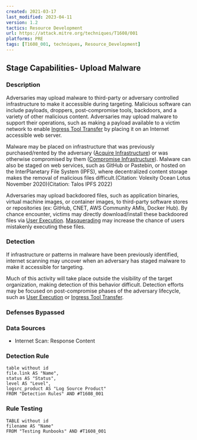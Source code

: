 ```yaml
---
created: 2021-03-17
last_modified: 2023-04-11
version: 1.2
tactics: Resource Development
url: https://attack.mitre.org/techniques/T1608/001
platforms: PRE
tags: [T1608_001, techniques, Resource_Development]
---
```


## Stage Capabilities- Upload Malware

### Description

Adversaries may upload malware to third-party or adversary controlled infrastructure to make it accessible during targeting. Malicious software can include payloads, droppers, post-compromise tools, backdoors, and a variety of other malicious content. Adversaries may upload malware to support their operations, such as making a payload available to a victim network to enable [Ingress Tool Transfer](https://attack.mitre.org/techniques/T1105) by placing it on an Internet accessible web server.

Malware may be placed on infrastructure that was previously purchased/rented by the adversary ([Acquire Infrastructure](https://attack.mitre.org/techniques/T1583)) or was otherwise compromised by them ([Compromise Infrastructure](https://attack.mitre.org/techniques/T1584)). Malware can also be staged on web services, such as GitHub or Pastebin, or hosted on the InterPlanetary File System (IPFS), where decentralized content storage makes the removal of malicious files difficult.(Citation: Volexity Ocean Lotus November 2020)(Citation: Talos IPFS 2022)

Adversaries may upload backdoored files, such as application binaries, virtual machine images, or container images, to third-party software stores or repositories (ex: GitHub, CNET, AWS Community AMIs, Docker Hub). By chance encounter, victims may directly download/install these backdoored files via [User Execution](https://attack.mitre.org/techniques/T1204). [Masquerading](https://attack.mitre.org/techniques/T1036) may increase the chance of users mistakenly executing these files.

### Detection

If infrastructure or patterns in malware have been previously identified, internet scanning may uncover when an adversary has staged malware to make it accessible for targeting.

Much of this activity will take place outside the visibility of the target organization, making detection of this behavior difficult. Detection efforts may be focused on post-compromise phases of the adversary lifecycle, such as [User Execution](https://attack.mitre.org/techniques/T1204) or [Ingress Tool Transfer](https://attack.mitre.org/techniques/T1105).

### Defenses Bypassed



### Data Sources

  - Internet Scan: Response Content
### Detection Rule

```dataview
table without id
file.link AS "Name",
status AS "Status",
level AS "Level",
logsrc_product AS "Log Source Product"
FROM "Detection Rules" AND #T1608_001
```

### Rule Testing

```dataview
TABLE without id
filename AS "Name"
FROM "Testing Runbooks" AND #T1608_001
```
